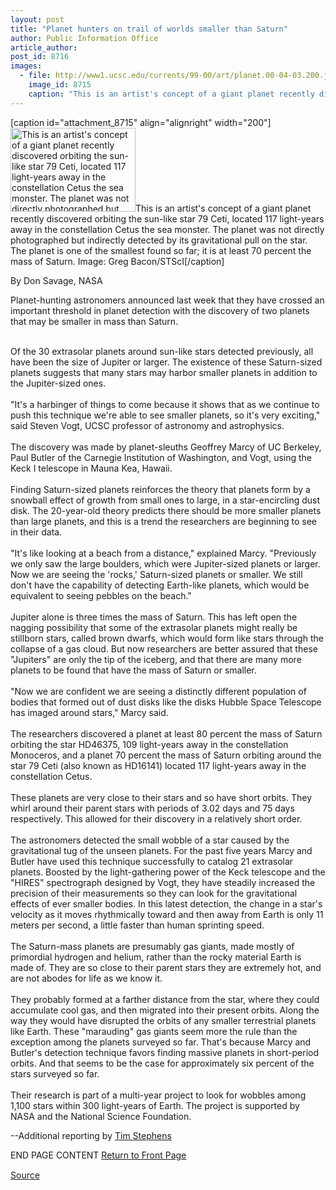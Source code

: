 ```yaml
---
layout: post
title: "Planet hunters on trail of worlds smaller than Saturn"
author: Public Information Office
article_author: 
post_id: 8716
images:
  - file: http://www1.ucsc.edu/currents/99-00/art/planet.00-04-03.200.jpg
    image_id: 8715
    caption: "This is an artist's concept of a giant planet recently discovered orbiting the sun-like star 79 Ceti, located 117 light-years away in the constellation Cetus the sea monster. The planet was not directly photographed but indirectly detected by its gravitational pull on the star. The planet is one of the smallest found so far; it is at least 70 percent the mass of Saturn. Image: Greg Bacon/STScI"
---
```


[caption id="attachment_8715" align="alignright" width="200"]<a href="http://dev-ucsc-news.pantheonsite.io/wp-content/uploads/2000/04/planet.00-04-03.200.jpg"><img class="size-full wp-image-8715" src="http://dev-ucsc-news.pantheonsite.io/wp-content/uploads/2000/04/planet.00-04-03.200.jpg" alt="This is an artist's concept of a giant planet recently discovered orbiting the sun-like star 79 Ceti, located 117 light-years away in the constellation Cetus the sea monster. The planet was not directly photographed but indirectly detected by its gravitational pull on the star. The planet is one of the smallest found so far; it is at least 70 percent the mass of Saturn. Image: Greg Bacon/STScI" width="200" height="134" /></a>This is an artist's concept of a giant planet recently discovered orbiting the sun-like star 79 Ceti, located 117 light-years away in the constellation Cetus the sea monster. The planet was not directly photographed but indirectly detected by its gravitational pull on the star. The planet is one of the smallest found so far; it is at least 70 percent the mass of Saturn. Image: Greg Bacon/STScI[/caption]
<p>
  By Don Savage, NASA
</p>
<p>
  Planet-hunting astronomers announced last week that they have crossed an important threshold in planet detection with the discovery of two planets that may be smaller in mass than Saturn.<br>
  <br>
</p>Of the 30 extrasolar planets around sun-like stars detected previously, all have been the size of Jupiter or larger. The existence of these Saturn-sized planets suggests that many stars may harbor smaller planets in addition to the Jupiter-sized ones.<br>
<br>
"It's a harbinger of things to come because it shows that as we continue to push this technique we're able to see smaller planets, so it's very exciting," said Steven Vogt, UCSC professor of astronomy and astrophysics.<br>
<br>
The discovery was made by planet-sleuths Geoffrey Marcy of UC Berkeley, Paul Butler of the Carnegie Institution of Washington, and Vogt, using the Keck I telescope in Mauna Kea, Hawaii.<br>
<br>
Finding Saturn-sized planets reinforces the theory that planets form by a snowball effect of growth from small ones to large, in a star-encircling dust disk. The 20-year-old theory predicts there should be more smaller planets than large planets, and this is a trend the researchers are beginning to see in their data.<br>
<br>
"It's like looking at a beach from a distance," explained Marcy. "Previously we only saw the large boulders, which were Jupiter-sized planets or larger. Now we are seeing the 'rocks,' Saturn-sized planets or smaller. We still don't have the capability of detecting Earth-like planets, which would be equivalent to seeing pebbles on the beach."<br>
<br>
Jupiter alone is three times the mass of Saturn. This has left open the nagging possibility that some of the extrasolar planets might really be stillborn stars, called brown dwarfs, which would form like stars through the collapse of a gas cloud. But now researchers are better assured that these "Jupiters" are only the tip of the iceberg, and that there are many more planets to be found that have the mass of Saturn or smaller.<br>
<br>
"Now we are confident we are seeing a distinctly different population of bodies that formed out of dust disks like the disks Hubble Space Telescope has imaged around stars," Marcy said.<br>
<br>
The researchers discovered a planet at least 80 percent the mass of Saturn orbiting the star HD46375, 109 light-years away in the constellation Monoceros, and a planet 70 percent the mass of Saturn orbiting around the star 79 Ceti (also known as HD16141) located 117 light-years away in the constellation Cetus.<br>
<br>
These planets are very close to their stars and so have short orbits. They whirl around their parent stars with periods of 3.02 days and 75 days respectively. This allowed for their discovery in a relatively short order.<br>
<br>
The astronomers detected the small wobble of a star caused by the gravitational tug of the unseen planets. For the past five years Marcy and Butler have used this technique successfully to catalog 21 extrasolar planets. Boosted by the light-gathering power of the Keck telescope and the "HIRES" spectrograph designed by Vogt, they have steadily increased the precision of their measurements so they can look for the gravitational effects of ever smaller bodies. In this latest detection, the change in a star's velocity as it moves rhythmically toward and then away from Earth is only 11 meters per second, a little faster than human sprinting speed.<br>
<br>
The Saturn-mass planets are presumably gas giants, made mostly of primordial hydrogen and helium, rather than the rocky material Earth is made of. They are so close to their parent stars they are extremely hot, and are not abodes for life as we know it.<br>
<br>
They probably formed at a farther distance from the star, where they could accumulate cool gas, and then migrated into their present orbits. Along the way they would have disrupted the orbits of any smaller terrestrial planets like Earth. These "marauding" gas giants seem more the rule than the exception among the planets surveyed so far. That's because Marcy and Butler's detection technique favors finding massive planets in short-period orbits. And that seems to be the case for approximately six percent of the stars surveyed so far.<br>
<br>
Their research is part of a multi-year project to look for wobbles among 1,100 stars within 300 light-years of Earth. The project is supported by NASA and the National Science Foundation.
<p>
  --Additional reporting by <a href="mailto:%20stephens@cats">Tim Stephens</a>
</p>
<p>
  END PAGE CONTENT <a href="../../index.html">Return to Front Page</a> <img align="bottom" alt=" " border="0" height="1" src="../../images/trans.gif" width="385">
</p>
<p><a href="http://www1.ucsc.edu/currents/99-00/04-03/planets.html" title="Permalink to planets">Source</a></p>
